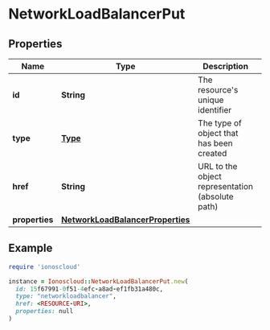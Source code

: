 # NetworkLoadBalancerPut

## Properties

| Name | Type | Description | Notes |
| ---- | ---- | ----------- | ----- |
| **id** | **String** | The resource&#39;s unique identifier | [optional][readonly] |
| **type** | [**Type**](Type.md) | The type of object that has been created | [optional] |
| **href** | **String** | URL to the object representation (absolute path) | [optional][readonly] |
| **properties** | [**NetworkLoadBalancerProperties**](NetworkLoadBalancerProperties.md) |  |  |

## Example

```ruby
require 'ionoscloud'

instance = Ionoscloud::NetworkLoadBalancerPut.new(
  id: 15f67991-0f51-4efc-a8ad-ef1fb31a480c,
  type: "networkloadbalancer",
  href: <RESOURCE-URI>,
  properties: null
)
```

